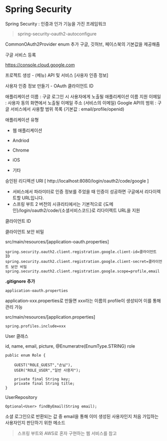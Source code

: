# Spring Security

Spring Security : 인증과 인가 기능을 가진 프레임워크



> spring-security-oauth2-autoconfigure

CommonOAuth2Provider enum 추가 구글, 깃허브, 페이스북의 기본값을 제공해줌



구글 서비스 등록

https://console.cloud.google.com

프로젝트 생성 - (메뉴) API 및 서비스 [사용자 인증 정보]

사용자 인증 정보 만들기 - OAuth 클라이언트 ID



애플리케이션 이름 : 구글 로그인 시 사용자에게 노출될 애플리케이션 이름
지원 이메일 : 사용자 동의 화면에서 노출될 이메일 주소 (서비스의 이메일)
Google API의 범위 : 구글 서비스에서 사용할 범위 목록 (기본값 : email/profile/openid)



애플리케이션 유형

- 웹 애플리케이션

- Andriod

- Chrome

- iOS

- 기타

승인된 리디렉션 URI [ http://localhost:8080/login/oauth2/code/google ]

- 서비스에서 파라미터로 인증 정보를 주었을 때 인증이 성공하면 구글에서 리다이렉트할 URL입니다.
- 스프링 부트 2 버전의 시큐리티에서는 기본적으로 {도메인}/login/oauth2/code/{소셜서비스코드}로 리다이렉트 URL을 지원



클라이언트 ID

클라이언트 보안 비밀

src/main/resources/[application-oauth.properties]

```
spring.security.oauth2.client.registration.google.client-id=클라이언트 ID
spring.security.oauth2.client.registration.google.client-secret=클라이언트 보안 비밀
spring.security.oauth2.client.registration.google.scope=profile,email
```



**.gitignore 추가**

```
application-oauth.properties 
```



application-xxx.properties로 만들면 xxx라는 이름의 profile이 생성되어 이를 통해 관리 가능

src/main/resources/[application.properties]

```
spring.profiles.include=xxx
```





User 클래스

id, name, email, picture, @Enumeratre(EnumType.STRING) role

```
public enum Role {

    GUEST("ROLE_GUEST","손님"),
    USER("ROLE_USER","일반 사용자");

    private final String key;
    private final String title;
}
```



UserRepository

```
Optional<User> findByEmail(String email);
```

소셜 로그인으로 반환되는 값 중 email을 통해 이미 생성된 사용자인지 처음 가입하는 사용자인지 판단하기 위한 메소드







> 스프링 부트와 AWS로 혼자 구현하는 웹 서비스를 참고

